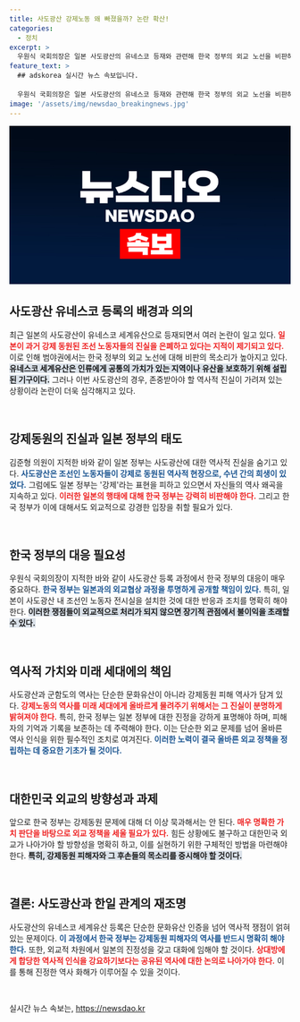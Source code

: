 ```yaml
---
title: 사도광산 강제노동 왜 빠졌을까? 논란 확산!
categories:
  - 정치
excerpt: >
  우원식 국회의장은 일본 사도광산의 유네스코 등재와 관련해 한국 정부의 외교 노선을 비판하며, 사도광산의 진실을 공개하라고 촉구했다. 강제동원 피해자 명부 요청과 역사를 명확히 할 필요성을 강조한 그의 발언이 주목받고 있다.
feature_text: >
  ## adskorea 실시간 뉴스 속보입니다.

  우원식 국회의장은 일본 사도광산의 유네스코 등재와 관련해 한국 정부의 외교 노선을 비판하며, 사도광산의 진실을 공개하라고 촉구했다. 강제동원 피해자 명부 요청과 역사를 명확히 할 필요성을 강조한 그의 발언이 주목받고 있다.
image: '/assets/img/newsdao_breakingnews.jpg'
---
```


<p><img src="/assets/img/newsdao_breakingnews.jpg" alt="adskorea 속보" /></p>

<h2 data-ke-size="size26">사도광산 유네스코 등록의 배경과 의의</h2>

<p data-ke-size="size16">최근 일본의 사도광산이 유네스코 세계유산으로 등재되면서 여러 논란이 일고 있다. <b><span style="color: #ee2323;">일본이 과거 강제 동원된 조선 노동자들의 진실을 은폐하고 있다는 지적이 제기되고 있다.</span></b> 이로 인해 범야권에서는 한국 정부의 외교 노선에 대해 비판의 목소리가 높아지고 있다. <b><span style="background-color: #21538527;">유네스코 세계유산은 인류에게 공통의 가치가 있는 지역이나 유산을 보호하기 위해 설립된 기구이다.</span></b> 그러나 이번 사도광산의 경우, 존중받아야 할 역사적 진실이 가려져 있는 상황이라 논란이 더욱 심각해지고 있다.</p>

<p data-ke-size="size16">&nbsp;</p>

<h2 data-ke-size="size26">강제동원의 진실과 일본 정부의 태도</h2>

<p data-ke-size="size16">김준형 의원이 지적한 바와 같이 일본 정부는 사도광산에 대한 역사적 진실을 숨기고 있다. <b><span style="color: #1a5490;">사도광산은 조선인 노동자들이 강제로 동원된 역사적 현장으로, 수년 간의 희생이 있었다.</span></b> 그럼에도 일본 정부는 '강제'라는 표현을 피하고 있으면서 자신들의 역사 왜곡을 지속하고 있다. <b><span style="color: #ee2323;">이러한 일본의 행태에 대해 한국 정부는 강력히 비판해야 한다.</span></b> 그리고 한국 정부가 이에 대해서도 외교적으로 강경한 입장을 취할 필요가 있다.</p>

<p data-ke-size="size16">&nbsp;</p>

<h2 data-ke-size="size26">한국 정부의 대응 필요성</h2>

<p data-ke-size="size16">우원식 국회의장이 지적한 바와 같이 사도광산 등록 과정에서 한국 정부의 대응이 매우 중요하다. <b><span style="color: #1a5490;">한국 정부는 일본과의 외교협상 과정을 투명하게 공개할 책임이 있다.</span></b> 특히, 일본이 사도광산 내 조선인 노동자 전시실을 설치한 것에 대한 반응과 조치를 명확히 해야 한다. <b><span style="background-color: #21538527;">이러한 쟁점들이 외교적으로 처리가 되지 않으면 장기적 관점에서 불이익을 초래할 수 있다.</span></b></p>

<p data-ke-size="size16">&nbsp;</p>

<h2 data-ke-size="size26">역사적 가치와 미래 세대에의 책임</h2>

<p data-ke-size="size16">사도광산과 군함도의 역사는 단순한 문화유산이 아니라 강제동원 피해 역사가 담겨 있다. <b><span style="color: #ee2323;">강제노동의 역사를 미래 세대에게 올바르게 물려주기 위해서는 그 진실이 분명하게 밝혀져야 한다.</span></b> 특히, 한국 정부는 일본 정부에 대한 진정을 강하게 표명해야 하며, 피해자의 기억과 기록을 보존하는 데 주력해야 한다. 이는 단순한 외교 문제를 넘어 올바른 역사 인식을 위한 필수적인 조치로 여겨진다. <b><span style="color: #1a5490;">이러한 노력이 결국 올바른 외교 정책을 정립하는 데 중요한 기초가 될 것이다.</span></b></p>

<p data-ke-size="size16">&nbsp;</p>

<h2 data-ke-size="size26">대한민국 외교의 방향성과 과제</h2>

<p data-ke-size="size16">앞으로 한국 정부는 강제동원 문제에 대해 더 이상 묵과해서는 안 된다. <b><span style="color: #ee2323;">매우 명확한 가치 판단을 바탕으로 외교 정책을 세울 필요가 있다.</span></b> 힘든 상황에도 불구하고 대한민국 외교가 나아가야 할 방향성을 명확히 하고, 이를 실현하기 위한 구체적인 방법을 마련해야 한다. <b><span style="background-color: #21538527;">특히, 강제동원 피해자와 그 후손들의 목소리를 중시해야 할 것이다.</span></b></p>

<p data-ke-size="size16">&nbsp;</p>

<h2 data-ke-size="size26">결론: 사도광산과 한일 관계의 재조명</h2>

<p data-ke-size="size16">사도광산의 유네스코 세계유산 등록은 단순한 문화유산 인증을 넘어 역사적 쟁점이 얽혀 있는 문제이다. <b><span style="color: #1a5490;">이 과정에서 한국 정부는 강제동원 피해자의 역사를 반드시 명확히 해야 한다.</span></b> 또한, 외교적 차원에서 일본의 진정성을 갖고 대화에 임해야 할 것이다. <b><span style="color: #ee2323;">상대방에게 합당한 역사적 인식을 강요하기보다는 공유된 역사에 대한 논의로 나아가야 한다.</span></b> 이를 통해 진정한 역사 화해가 이루어질 수 있을 것이다.</p> 

<p data-ke-size="size16">&nbsp;</p>
실시간 뉴스 속보는, <a href="https://newsdao.kr" rel="dofollow">https://newsdao.kr</a>


